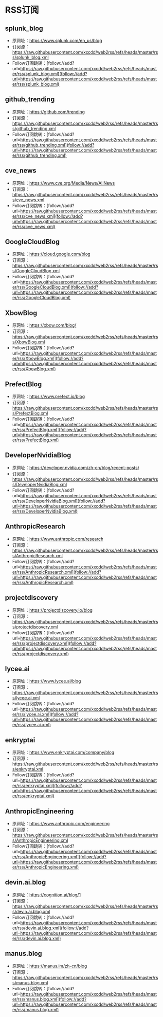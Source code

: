 # RSS订阅

## splunk_blog
- 原网址：https://www.splunk.com/en_us/blog
- 订阅源：https://raw.githubusercontent.com/xxcdd/web2rss/refs/heads/master/rss/splunk_blog.xml
- Follow订阅跳转：[follow://add?url=https://raw.githubusercontent.com/xxcdd/web2rss/refs/heads/master/rss/splunk_blog.xml](follow://add?url=https://raw.githubusercontent.com/xxcdd/web2rss/refs/heads/master/rss/splunk_blog.xml)

## github_trending
- 原网址：https://github.com/trending
- 订阅源：https://raw.githubusercontent.com/xxcdd/web2rss/refs/heads/master/rss/github_trending.xml
- Follow订阅跳转：[follow://add?url=https://raw.githubusercontent.com/xxcdd/web2rss/refs/heads/master/rss/github_trending.xml](follow://add?url=https://raw.githubusercontent.com/xxcdd/web2rss/refs/heads/master/rss/github_trending.xml)

## cve_news
- 原网址：https://www.cve.org/Media/News/AllNews
- 订阅源：https://raw.githubusercontent.com/xxcdd/web2rss/refs/heads/master/rss/cve_news.xml
- Follow订阅跳转：[follow://add?url=https://raw.githubusercontent.com/xxcdd/web2rss/refs/heads/master/rss/cve_news.xml](follow://add?url=https://raw.githubusercontent.com/xxcdd/web2rss/refs/heads/master/rss/cve_news.xml)

## GoogleCloudBlog
- 原网址：https://cloud.google.com/blog
- 订阅源：https://raw.githubusercontent.com/xxcdd/web2rss/refs/heads/master/rss/GoogleCloudBlog.xml
- Follow订阅跳转：[follow://add?url=https://raw.githubusercontent.com/xxcdd/web2rss/refs/heads/master/rss/GoogleCloudBlog.xml](follow://add?url=https://raw.githubusercontent.com/xxcdd/web2rss/refs/heads/master/rss/GoogleCloudBlog.xml)

## XbowBlog
- 原网址：https://xbow.com/blog/
- 订阅源：https://raw.githubusercontent.com/xxcdd/web2rss/refs/heads/master/rss/XbowBlog.xml
- Follow订阅跳转：[follow://add?url=https://raw.githubusercontent.com/xxcdd/web2rss/refs/heads/master/rss/XbowBlog.xml](follow://add?url=https://raw.githubusercontent.com/xxcdd/web2rss/refs/heads/master/rss/XbowBlog.xml)

## PrefectBlog
- 原网址：https://www.prefect.io/blog
- 订阅源：https://raw.githubusercontent.com/xxcdd/web2rss/refs/heads/master/rss/PrefectBlog.xml
- Follow订阅跳转：[follow://add?url=https://raw.githubusercontent.com/xxcdd/web2rss/refs/heads/master/rss/PrefectBlog.xml](follow://add?url=https://raw.githubusercontent.com/xxcdd/web2rss/refs/heads/master/rss/PrefectBlog.xml)

## DeveloperNvidiaBlog
- 原网址：https://developer.nvidia.com/zh-cn/blog/recent-posts/
- 订阅源：https://raw.githubusercontent.com/xxcdd/web2rss/refs/heads/master/rss/DeveloperNvidiaBlog.xml
- Follow订阅跳转：[follow://add?url=https://raw.githubusercontent.com/xxcdd/web2rss/refs/heads/master/rss/DeveloperNvidiaBlog.xml](follow://add?url=https://raw.githubusercontent.com/xxcdd/web2rss/refs/heads/master/rss/DeveloperNvidiaBlog.xml)

## AnthropicResearch
- 原网址：https://www.anthropic.com/research
- 订阅源：https://raw.githubusercontent.com/xxcdd/web2rss/refs/heads/master/rss/AnthropicResearch.xml
- Follow订阅跳转：[follow://add?url=https://raw.githubusercontent.com/xxcdd/web2rss/refs/heads/master/rss/AnthropicResearch.xml](follow://add?url=https://raw.githubusercontent.com/xxcdd/web2rss/refs/heads/master/rss/AnthropicResearch.xml)

## projectdiscovery
- 原网址：https://projectdiscovery.io/blog
- 订阅源：https://raw.githubusercontent.com/xxcdd/web2rss/refs/heads/master/rss/projectdiscovery.xml
- Follow订阅跳转：[follow://add?url=https://raw.githubusercontent.com/xxcdd/web2rss/refs/heads/master/rss/projectdiscovery.xml](follow://add?url=https://raw.githubusercontent.com/xxcdd/web2rss/refs/heads/master/rss/projectdiscovery.xml)

## lycee.ai
- 原网址：https://www.lycee.ai/blog
- 订阅源：https://raw.githubusercontent.com/xxcdd/web2rss/refs/heads/master/rss/lycee.ai.xml
- Follow订阅跳转：[follow://add?url=https://raw.githubusercontent.com/xxcdd/web2rss/refs/heads/master/rss/lycee.ai.xml](follow://add?url=https://raw.githubusercontent.com/xxcdd/web2rss/refs/heads/master/rss/lycee.ai.xml)

## enkryptai
- 原网址：https://www.enkryptai.com/company/blog
- 订阅源：https://raw.githubusercontent.com/xxcdd/web2rss/refs/heads/master/rss/enkryptai.xml
- Follow订阅跳转：[follow://add?url=https://raw.githubusercontent.com/xxcdd/web2rss/refs/heads/master/rss/enkryptai.xml](follow://add?url=https://raw.githubusercontent.com/xxcdd/web2rss/refs/heads/master/rss/enkryptai.xml)

## AnthropicEngineering
- 原网址：https://www.anthropic.com/engineering
- 订阅源：https://raw.githubusercontent.com/xxcdd/web2rss/refs/heads/master/rss/AnthropicEngineering.xml
- Follow订阅跳转：[follow://add?url=https://raw.githubusercontent.com/xxcdd/web2rss/refs/heads/master/rss/AnthropicEngineering.xml](follow://add?url=https://raw.githubusercontent.com/xxcdd/web2rss/refs/heads/master/rss/AnthropicEngineering.xml)

## devin.ai.blog
- 原网址：https://cognition.ai/blog/1
- 订阅源：https://raw.githubusercontent.com/xxcdd/web2rss/refs/heads/master/rss/devin.ai.blog.xml
- Follow订阅跳转：[follow://add?url=https://raw.githubusercontent.com/xxcdd/web2rss/refs/heads/master/rss/devin.ai.blog.xml](follow://add?url=https://raw.githubusercontent.com/xxcdd/web2rss/refs/heads/master/rss/devin.ai.blog.xml)

## manus.blog
- 原网址：https://manus.im/zh-cn/blog
- 订阅源：https://raw.githubusercontent.com/xxcdd/web2rss/refs/heads/master/rss/manus.blog.xml
- Follow订阅跳转：[follow://add?url=https://raw.githubusercontent.com/xxcdd/web2rss/refs/heads/master/rss/manus.blog.xml](follow://add?url=https://raw.githubusercontent.com/xxcdd/web2rss/refs/heads/master/rss/manus.blog.xml)

